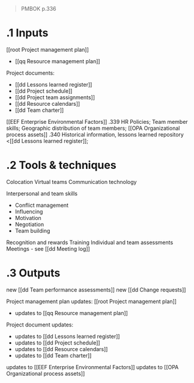 > PMBOK p.336
# .1 Inputs

[[root Project management plan]]
* [[qq Resource management plan]]

Project documents:
* [[dd Lessons learned register]]
* [[dd Project schedule]]
* [[dd Project team assignments]]
* [[dd Resource calendars]]
* [[dd Team charter]]

[[EEF Enterprise Environmental Factors]] .339 HR Policies; Team member skills; Geographic distribution of team members;
[[OPA Organizational process assets]] .340 Historical information, lessons learned repository <[[dd Lessons learned register]];

# .2 Tools & techniques
Colocation
Virtual teams
Communication technology

Interpersonal and team skills
* Conflict management
* Influencing
* Motivation
* Negotiation
* Team building

Recognition and rewards
Training
Individual and team assessments
Meetings - see [[dd Meeting log]]

# .3 Outputs
new [[dd Team performance assessments]]
new [[dd Change requests]]

Project management plan updates: [[root Project management plan]]
* updates to [[qq Resource management plan]]

Project document updates:
* updates to [[dd Lessons learned register]]
* updates to [[dd Project schedule]]
* updates to [[dd Resource calendars]]
* updates to [[dd Team charter]]

updates to [[EEF Enterprise Environmental Factors]] 
updates to [[OPA Organizational process assets]] 